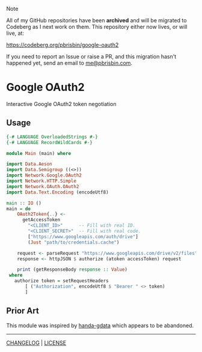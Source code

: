 > [!NOTE]
> All of my GitHub repositories have been **archived** and will be migrated to
> Codeberg as I next work on them. This repository either now lives, or will
> live, at:
>
> https://codeberg.org/pbrisbin/google-oauth2
>
> If you need to report an Issue or raise a PR, and this migration hasn't
> happened yet, send an email to me@pbrisbin.com.

# Google OAuth2

Interactive Google OAuth2 token negotiation

## Usage

```haskell
{-# LANGUAGE OverloadedStrings #-}
{-# LANGUAGE RecordWildCards #-}

module Main (main) where

import Data.Aeson
import Data.Semigroup ((<>))
import Network.Google.OAuth2
import Network.HTTP.Simple
import Network.OAuth.OAuth2
import Data.Text.Encoding (encodeUtf8)

main :: IO ()
main = do
    OAuth2Token{..} <-
      getAccessToken
        "<CLIENT_ID>"      -- Fill with real ID.
        "<CLIENT_SECRET>"  -- Fill with real code.
        ["https://www.googleapis.com/auth/drive"]
        (Just "path/to/credentials.cache")

    request <- parseRequest "https://www.googleapis.com/drive/v2/files"
    response <- httpJSON $ authorize (atoken accessToken) request

    print (getResponseBody response :: Value)
 where
   authorize token = setRequestHeaders
       [ ("Authorization", encodeUtf8 $ "Bearer " <> token)
       ]
```

## Prior Art

This module was inspired by [handa-gdata][] which appears to be abandoned.

[handa-gdata]: http://hackage.haskell.org/package/handa-gdata

---

[CHANGELOG](./CHANGELOG.md) | [LICENSE](./LICENSE)
